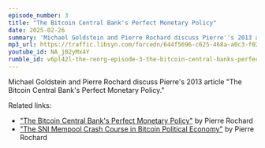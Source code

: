 ```yaml
---
episode_number: 3
title: "The Bitcoin Central Bank's Perfect Monetary Policy"
date: 2025-02-26
summary: 'Michael Goldstein and Pierre Rochard discuss Pierre''s 2013 article "The Bitcoin Central Banks Perfect Monetary Policy"'
mp3_url: https://traffic.libsyn.com/forcedn/644f5696-c625-468a-a0c3-f02493f7b768/thereorg-ep003-the-bitcoin-central-banks-perfect-monetary-policy.mp3
youtube_id: NA_j02yMx4Y
rumble_id: v6pl42l-the-reorg-episode-3-the-bitcoin-central-banks-perfect-monetary-policy
---
```


Michael Goldstein and Pierre Rochard discuss Pierre's 2013 article "The Bitcoin Central Bank's Perfect Monetary Policy."

Related links:

- ["The Bitcoin Central Bank's Perfect Monetary Policy"](/mempool/the-bitcoin-central-banks-perfect-monetary-policy/) by Pierre Rochard
- ["The SNI Mempool Crash Course in Bitcoin Political Economy"](/crash-course/) by Pierre Rochard
